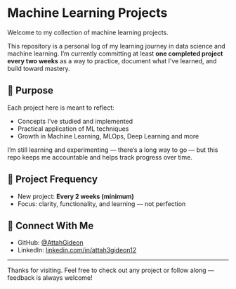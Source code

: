 # Machine Learning Projects

Welcome to my collection of machine learning projects.

This repository is a personal log of my learning journey in data science and machine learning. I’m currently committing at least **one completed project every two weeks** as a way to practice, document what I’ve learned, and build toward mastery.

## 📌 Purpose
Each project here is meant to reflect:
- Concepts I’ve studied and implemented
- Practical application of ML techniques
- Growth in Machine Learning, MLOps, Deep Learning and more

I’m still learning and experimenting — there’s a long way to go — but this repo keeps me accountable and helps track progress over time.

## 🚀 Project Frequency
- New project: **Every 2 weeks (minimum)**
- Focus: clarity, functionality, and learning — not perfection


## 🔗 Connect With Me
- GitHub: [@AttahGideon](https://github.com/AttahGideon)
- LinkedIn: [linkedin.com/in/attah3gideon12](https://www.linkedin.com/in/attah3gideon12)

---

Thanks for visiting. Feel free to check out any project or follow along — feedback is always welcome!
